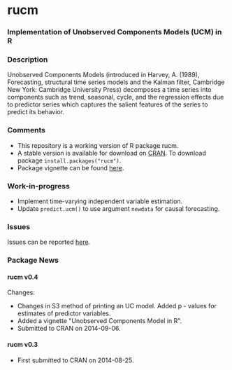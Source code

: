 # rucm
### Implementation of Unobserved Components Models (UCM) in R ###

### Description
Unobserved Components Models (introduced in Harvey, A. (1989), Forecasting, structural time series models and the Kalman filter, Cambridge New York: Cambridge University Press) decomposes a time series into components such as trend, seasonal, cycle, and the regression effects due to predictor series which captures the salient features of the series to predict its behavior.

### Comments
* This repository is a working version of R package rucm. 
* A stable version is available for download on [CRAN](http://cran.r-project.org/web/packages/rucm/index.html). To download package ```install.packages("rucm")```.
* Package vignette can be found [here](http://cran.r-project.org/web/packages/rucm/vignettes/rucm_vignettes.html).

### Work-in-progress
* Implement time-varying independent variable estimation.
* Update `predict.ucm()` to use argument `newdata` for causal forecasting.

### Issues
Issues can be reported [here](https://github.com/kaushikrch/rucm/issues).

### Package News
#### rucm v0.4 
Changes:

* Changes in S3 method of printing an UC model. Added p - values for estimates of predictor variables.
* Added a vignette "Unobserved Components Model in R".
* Submitted to CRAN on 2014-09-06.

#### rucm v0.3
* First submitted to CRAN on 2014-08-25.





